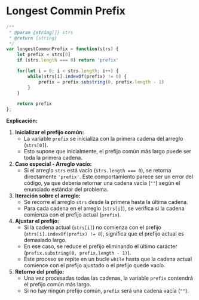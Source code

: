# Longest Commin Prefix

``` JAVASCRIPT
/**
 * @param {string[]} strs
 * @return {string}
 */
var longestCommonPrefix = function(strs) {
    let prefix = strs[0]
    if (strs.length === 0) return 'prefix'

    for(let i = 0; i < strs.length; i++) {
        while(strs[i].indexOf(prefix) != 0) {
            prefix = prefix.substring(0, prefix.length - 1)
        }
    }

    return prefix
};
```

**Explicación:**

1. **Inicializar el prefijo común:**
    - La variable `prefix` se inicializa con la primera cadena del arreglo (`strs[0]`).
    - Esto supone que inicialmente, el prefijo común más largo puede ser toda la primera cadena.
2. **Caso especial - Arreglo vacío:**
    - Si el arreglo `strs` está vacío (`strs.length === 0`), se retorna directamente `'prefix'`. Este comportamiento parece ser un error del código, ya que debería retornar una cadena vacía (`""`) según el enunciado estándar del problema.
3. **Iteración sobre el arreglo:**
    - Se recorre el arreglo `strs` desde la primera hasta la última cadena.
    - Para cada cadena en el arreglo (`strs[i]`), se verifica si la cadena comienza con el prefijo actual (`prefix`).
4. **Ajustar el prefijo:**
    - Si la cadena actual (`strs[i]`) no comienza con el prefijo (`strs[i].indexOf(prefix) != 0`), significa que el prefijo actual es demasiado largo.
    - En ese caso, se reduce el prefijo eliminando el último carácter (`prefix.substring(0, prefix.length - 1)`).
    - Este proceso se repite en un bucle `while` hasta que la cadena actual comience con el prefijo ajustado o el prefijo quede vacío.
5. **Retorno del prefijo:**
    - Una vez procesadas todas las cadenas, la variable `prefix` contendrá el prefijo común más largo.
    - Si no hay ningún prefijo común, `prefix` será una cadena vacía (`""`).